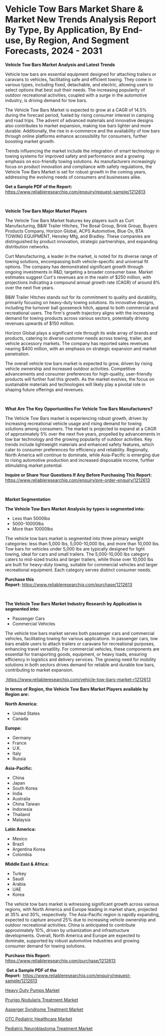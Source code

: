 <p><h1>Vehicle Tow Bars Market Share & Market New Trends Analysis Report By Type, By Application, By End-use, By Region, And Segment Forecasts, 2024 - 2031</h1></p><p><strong>Vehicle Tow Bars Market Analysis and Latest Trends</strong></p>
<p><p>Vehicle tow bars are essential equipment designed for attaching trailers or caravans to vehicles, facilitating safe and efficient towing. They come in various types, including fixed, detachable, and electric, allowing users to select options that best suit their needs. The increasing popularity of outdoor recreational activities, coupled with a surge in the automotive industry, is driving demand for tow bars.</p><p>The Vehicle Tow Bars Market is expected to grow at a CAGR of 14.5% during the forecast period, fueled by rising consumer interest in camping and road trips. The advent of advanced materials and innovative designs also contributes to market expansion, making tow bars lighter and more durable. Additionally, the rise in e-commerce and the availability of tow bars through online platforms enhance accessibility for consumers, further boosting market growth.</p><p>Trends influencing the market include the integration of smart technology in towing systems for improved safety and performance and a growing emphasis on eco-friendly towing solutions. As manufacturers increasingly focus on product innovation and compliance with safety regulations, the Vehicle Tow Bars Market is set for robust growth in the coming years, addressing the evolving needs of consumers and businesses alike.</p></p>
<p><strong>Get a Sample PDF of the Report:&nbsp;</strong> <a href="https://www.reliableresearchiq.com/enquiry/request-sample/1212613?utm_campaign=1876&utm_medium=2&utm_source=Github&utm_content=ia&utm_term=17122024&utm_id=vehicle-tow-bars">https://www.reliableresearchiq.com/enquiry/request-sample/1212613</a></p>
<p>&nbsp;</p>
<p><strong>Vehicle Tow Bars Major Market Players</strong></p>
<p><p>The Vehicle Tow Bars Market features key players such as Curt Manufacturing, B&W Trailer Hitches, The Bosal Group, Brink Group, Buyers Products Company, Horizon Global, ACPS Automotive, Blue Ox, BTA TOWING EQUIPMENT, Hensley Mfg, and Bradley. These companies are distinguished by product innovation, strategic partnerships, and expanding distribution networks.</p><p>Curt Manufacturing, a leader in the market, is noted for its diverse range of towing solutions, encompassing both vehicle-specific and universal fit options. The company has demonstrated significant growth through ongoing investments in R&D, targeting a broader consumer base. Market estimates suggest Curt's revenues are in the realm of $250 million, with projections indicating a compound annual growth rate (CAGR) of around 8% over the next five years.</p><p>B&W Trailer Hitches stands out for its commitment to quality and durability, primarily focusing on heavy-duty towing solutions. Its innovative designs, including the turnover ball gooseneck hitch, appeal to both commercial and recreational users. The firm's growth trajectory aligns with the increasing demand for towing products across various sectors, potentially driving revenues upwards of $150 million.</p><p>Horizon Global plays a significant role through its wide array of brands and products, catering to diverse customer needs across towing, trailer, and vehicle accessory markets. The company has reported sales revenues nearing $400 million, with an emphasis on strategic expansion and market penetration. </p><p>The overall vehicle tow bars market is expected to grow, driven by rising vehicle ownership and increased outdoor activities. Competitive advancements and consumer preferences for high-quality, user-friendly products will further fuel this growth. As the market evolves, the focus on sustainable materials and technologies will likely play a pivotal role in shaping future offerings and revenues.</p></p>
<p>&nbsp;</p>
<p><strong>What Are The Key Opportunities For Vehicle Tow Bars Manufacturers?</strong></p>
<p><p>The Vehicle Tow Bars market is experiencing robust growth, driven by increasing recreational vehicle usage and rising demand for towing solutions among consumers. The market is projected to expand at a CAGR of approximately 5% over the next five years, propelled by advancements in tow bar technology and the growing popularity of outdoor activities. Key trends include lightweight materials and enhanced safety features, which cater to consumer preferences for efficiency and reliability. Regionally, North America will continue to dominate, while Asia-Pacific is emerging due to rising automotive production and increased disposable income, further stimulating market potential.</p></p>
<p><strong>Inquire or Share Your Questions If Any Before Purchasing This Report:</strong> <a href="https://www.reliableresearchiq.com/enquiry/pre-order-enquiry/1212613?utm_campaign=1876&utm_medium=2&utm_source=Github&utm_content=ia&utm_term=17122024&utm_id=vehicle-tow-bars">https://www.reliableresearchiq.com/enquiry/pre-order-enquiry/1212613</a></p>
<p>&nbsp;</p>
<p><strong>Market Segmentation</strong></p>
<p><strong>The Vehicle Tow Bars Market Analysis by types is segmented into:</strong></p>
<p><ul><li>Less than 5000lbs</li><li>5000-10000lbs</li><li>More than 10000lbs</li></ul></p>
<p><p>The vehicle tow bars market is segmented into three primary weight categories: less than 5,000 lbs, 5,000-10,000 lbs, and more than 10,000 lbs. Tow bars for vehicles under 5,000 lbs are typically designed for light towing, ideal for cars and small trailers. The 5,000-10,000 lbs category caters to mid-sized trucks and larger trailers, while those over 10,000 lbs are built for heavy-duty towing, suitable for commercial vehicles and larger recreational equipment. Each category serves distinct consumer needs.</p></p>
<p><strong>Purchase this Report:&nbsp;</strong><a href="https://www.reliableresearchiq.com/purchase/1212613?utm_campaign=1876&utm_medium=2&utm_source=Github&utm_content=ia&utm_term=17122024&utm_id=vehicle-tow-bars">https://www.reliableresearchiq.com/purchase/1212613</a></p>
<p>&nbsp;</p>
<p><strong>The Vehicle Tow Bars Market Industry Research by Application is segmented into:</strong></p>
<p><ul><li>Passenger Cars</li><li>Commercial Vehicles</li></ul></p>
<p><p>The vehicle tow bars market serves both passenger cars and commercial vehicles, facilitating towing for various applications. In passenger cars, tow bars enable users to attach trailers or caravans for recreational purposes, enhancing travel versatility. For commercial vehicles, these components are essential for transporting goods, equipment, or heavy loads, ensuring efficiency in logistics and delivery services. The growing need for mobility solutions in both sectors drives demand for reliable and durable tow bars, contributing to market expansion.</p></p>
<p><a href="https://www.reliableresearchiq.com/vehicle-tow-bars-market-r1212613?utm_campaign=1876&utm_medium=2&utm_source=Github&utm_content=ia&utm_term=17122024&utm_id=vehicle-tow-bars">&nbsp;https://www.reliableresearchiq.com/vehicle-tow-bars-market-r1212613</a></p>
<p><strong>In terms of Region, the Vehicle Tow Bars Market Players available by Region are:</strong></p>
<p>
    <p> <strong> North America: </strong>
        <ul>
            <li>United States</li>
            <li>Canada</li>
        </ul>
        </p> 
    <p> <strong> Europe: </strong>
        <ul>
            <li>Germany</li>
            <li>France</li>
            <li>U.K.</li>
            <li>Italy</li>
            <li>Russia</li>
        </ul>
        </p> 
    <p> <strong> Asia-Pacific: </strong>
        <ul>
            <li>China</li>
            <li>Japan</li>
            <li>South Korea</li>
            <li>India</li>
            <li>Australia</li>
            <li>China Taiwan</li>
            <li>Indonesia</li>
            <li>Thailand</li>
            <li>Malaysia</li>
        </ul>
        </p> 
    <p> <strong> Latin America: </strong>
        <ul>
            <li>Mexico</li>
            <li>Brazil</li>
            <li>Argentina Korea</li>
            <li>Colombia</li>
        </ul>
        </p> 
    <p> <strong> Middle East & Africa: </strong>
        <ul>
            <li>Turkey</li>
            <li>Saudi</li>
            <li>Arabia</li>
            <li>UAE</li>
            <li>Korea</li>
        </ul>
    </p>
    </p>
<p><p>The vehicle tow bars market is witnessing significant growth across various regions, with North America and Europe leading in market share, projected at 35% and 30%, respectively. The Asia-Pacific region is rapidly expanding, expected to capture around 25% due to increasing vehicle ownership and outdoor recreational activities. China is anticipated to contribute approximately 10%, driven by urbanization and infrastructure developments. Overall, North America and Europe are expected to dominate, supported by robust automotive industries and growing consumer demand for towing solutions.</p></p>
<p><strong>Purchase this Report: </strong><a href="https://www.reliableresearchiq.com/purchase/1212613?utm_campaign=1876&utm_medium=2&utm_source=Github&utm_content=ia&utm_term=17122024&utm_id=vehicle-tow-bars">https://www.reliableresearchiq.com/purchase/1212613</a></p>
<p>&nbsp;<strong>Get a Sample PDF of the Report:&nbsp;&nbsp;</strong><a href="https://www.reliableresearchiq.com/enquiry/request-sample/1212613?utm_campaign=1876&utm_medium=2&utm_source=Github&utm_content=ia&utm_term=17122024&utm_id=vehicle-tow-bars">https://www.reliableresearchiq.com/enquiry/request-sample/1212613</a></p>
<p><strong></strong></p>
<p><p><a href="https://www.linkedin.com/pulse/forecasting-heavy-duty-pumps-market-success-key-factors-akgve?utm_campaign=1876&utm_medium=2&utm_source=Github&utm_content=ia&utm_term=17122024&utm_id=vehicle-tow-bars">Heavy Duty Pumps Market</a></p><p><a href="https://www.linkedin.com/pulse/analyzing-prurigo-nodularis-treatment-market-73-cagr-growth-7xjoe?utm_campaign=1876&utm_medium=2&utm_source=Github&utm_content=ia&utm_term=17122024&utm_id=vehicle-tow-bars">Prurigo Nodularis Treatment Market</a></p><p><a href="https://www.linkedin.com/pulse/future-asperger-syndrome-treatment-latest-trends-development-4agwf?utm_campaign=1876&utm_medium=2&utm_source=Github&utm_content=ia&utm_term=17122024&utm_id=vehicle-tow-bars">Asperger Syndrome Treatment Market</a></p><p><a href="https://www.linkedin.com/pulse/understanding-otc-pediatric-healthcare-market-comprehensive-analysis-vxpof?utm_campaign=1876&utm_medium=2&utm_source=Github&utm_content=ia&utm_term=17122024&utm_id=vehicle-tow-bars">OTC Pediatric Healthcare Market</a></p><p><a href="https://www.linkedin.com/pulse/industry-strategies-opportunities-pediatric-neuroblastoma-rsele?utm_campaign=1876&utm_medium=2&utm_source=Github&utm_content=ia&utm_term=17122024&utm_id=vehicle-tow-bars">Pediatric Neuroblastoma Treatment Market</a></p></p>